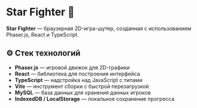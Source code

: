 # Star Fighter 🚀

**Star Fighter** — браузерная 2D-игра-шутер, созданная с использованием Phaser.js, React и TypeScript.

## ⚙️ Стек технологий

- **Phaser.js** — игровой движок для 2D-графики
- **React** — библиотека для построения интерфейса
- **TypeScript** — надстройка над JavaScript с типами
- **Vite** — инструмент сборки с быстрой перезагрузкой
- **MySQL** — база данных для хранения данных игроков
- **IndexedDB / LocalStorage** — локальное сохранение прогресса

